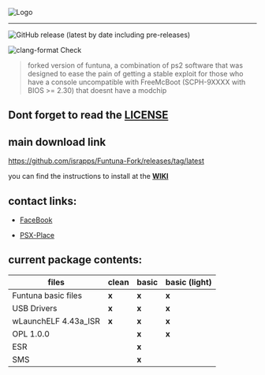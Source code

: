 
![Logo](https://github.com/israpps/Funtuna-Fork/blob/main/logos%20%26%20others/github%20logo.png "Funtuna logo")
***

![GitHub release (latest by date including pre-releases)](https://img.shields.io/github/downloads-pre/israpps/Funtuna-Fork/latest/total?color=%232222ff&label=Bot%20repack%20downloads)

![clang-format Check](https://github.com/israpps/Funtuna-Fork/workflows/clang-format%20Check/badge.svg?branch=main)

> forked version of funtuna, a combination of ps2 software that was designed to ease the pain of getting a stable exploit for those who have a console uncompatible with FreeMcBoot (SCPH-9XXXX with BIOS >= 2.30) that doesnt have a modchip


## Dont forget to read the [LICENSE](https://github.com/israpps/Funtuna-Fork/blob/main/LICENSE.MD)


## main download link 

https://github.com/israpps/Funtuna-Fork/releases/tag/latest

you can find the instructions to install at the [__WIKI__](https://github.com/israpps/Funtuna-Fork/wiki)

## contact links:

 + [FaceBook](https://www.facebook.com/matias.israelson.5/)

 + [PSX-Place](https://www.psx-place.com/members/el_isra.59064/)






## current package contents:

files        |         clean |     basic     | basic (light) |
------------ | ------------- | ------------- | ------------- | 
Funtuna basic files | __x__  | __x__         | __x__         |
USB Drivers  | __x__         | __x__         | __x__         | 
wLaunchELF 4.43a_ISR | __x__ | __x__         | __x__         |
OPL 1.0.0    |               | __x__         | __x__         |
ESR          |               | __x__         |               |
SMS          |               | __x__         |               |
